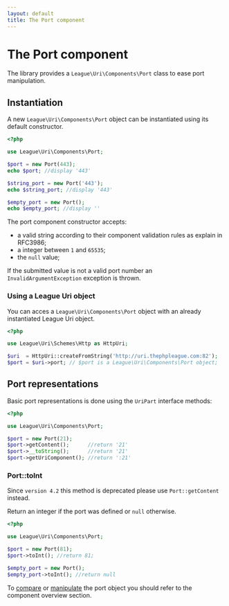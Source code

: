```yaml
---
layout: default
title: The Port component
---
```


# The Port component

The library provides a `League\Uri\Components\Port` class to ease port manipulation.

## Instantiation

A new `League\Uri\Components\Port` object can be instantiated using its default constructor.

~~~php
<?php

use League\Uri\Components\Port;

$port = new Port(443);
echo $port; //display '443'

$string_port = new Port('443');
echo $string_port; //display '443'

$empty_port = new Port();
echo $empty_port; //display ''
~~~

The port component constructor accepts:

- a valid string according to their component validation rules as explain in RFC3986;
- a integer between `1` and `65535`;
- the `null` value;

<p class="message-warning">If the submitted value is not a valid port number an <code>InvalidArgumentException</code> exception is thrown.</p>

### Using a League Uri object

You can acces a `League\Uri\Components\Port` object with an already instantiated League Uri object.

~~~php
<?php

use League\Uri\Schemes\Http as HttpUri;

$uri  = HttpUri::createFromString('http://uri.thephpleague.com:82');
$port = $uri->port; // $port is a League\Uri\Components\Port object;
~~~

## Port representations

Basic port representations is done using the `UriPart` interface methods:

~~~php
<?php

use League\Uri\Components\Port;

$port = new Port(21);
$port->getContent();      //return '21'
$port->__toString();      //return '21'
$port->getUriComponent(); //return ':21'
~~~

### Port::toInt

<p class="message-warning">Since <code>version 4.2</code> this method is deprecated please use <code>Port::getContent</code> instead.</p>

Return an integer if the port was defined or `null` otherwise.

~~~php
<?php

use League\Uri\Components\Port;

$port = new Port(81);
$port->toInt(); //return 81;

$empty_port = new Port();
$empty_port->toInt(); //return null
~~~

To [compare](/components/overview/#components-comparison) or [manipulate](/components/overview/#components-modification) the port object you should refer to the component overview section.